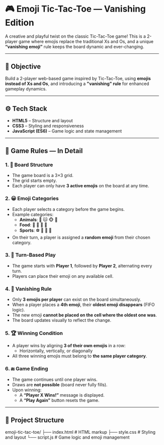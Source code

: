 
# 🎮 Emoji Tic-Tac-Toe — Vanishing Edition

A creative and playful twist on the classic Tic-Tac-Toe game! This is a 2-player game where emojis replace the traditional Xs and Os, and a unique **“vanishing emoji”** rule keeps the board dynamic and ever-changing.

---

## 🧠 Objective

Build a 2-player web-based game inspired by Tic-Tac-Toe, using **emojis instead of Xs and Os**, and introducing a **"vanishing" rule** for enhanced gameplay dynamics.

---

## ⚙️ Tech Stack

- **HTML5** – Structure and layout
- **CSS3** – Styling and responsiveness
- **JavaScript (ES6)** – Game logic and state management

---

## 🎲 Game Rules — In Detail

### 1. 🧱 Board Structure
- The game board is a 3×3 grid.
- The grid starts empty.
- Each player can only have **3 active emojis** on the board at any time.

### 2. 😀 Emoji Categories
- Each player selects a category before the game begins.
- Example categories:
  - **Animals**: 🐶 🐱 🐵 🐰  
  - **Food**: 🍕 🍟 🍔 🍩  
  - **Sports**: ⚽️ 🏀 🏈 🎾  
- On their turn, a player is assigned a **random emoji** from their chosen category.

### 3. 🔁 Turn-Based Play
- The game starts with **Player 1**, followed by **Player 2**, alternating every turn.
- Players can place their emoji on any available cell.

### 4. 💨 Vanishing Rule
- Only **3 emojis per player** can exist on the board simultaneously.
- When a player places a **4th emoji**, their **oldest emoji disappears** (FIFO logic).
- The new emoji **cannot be placed on the cell where the oldest one was**.
- The board updates visually to reflect the change.

### 5. 🏆 Winning Condition
- A player wins by aligning **3 of their own emojis** in a row:
  - Horizontally, vertically, or diagonally
- All three winning emojis must belong to **the same player category**.

### 6. 🔚 Game Ending
- The game continues until one player wins.
- Draws are **not possible** (board never fully fills).
- Upon winning:
  - A **“Player X Wins!”** message is displayed.
  - A **“Play Again”** button resets the game.

---

## 📂 Project Structure
emoji-tic-tac-toe/
├── index.html # HTML markup
├── style.css # Styling and layout
└── script.js # Game logic and emoji management


